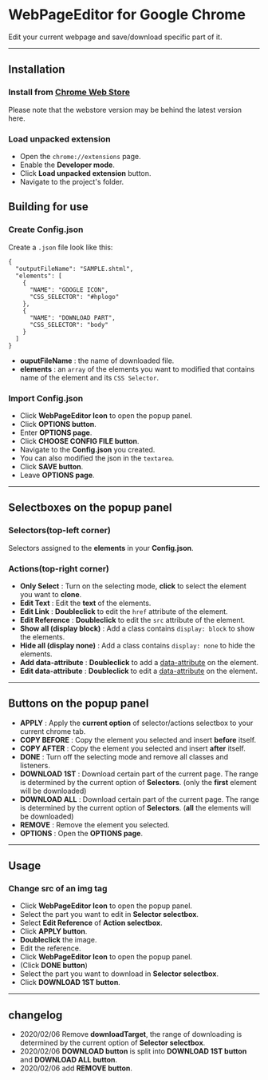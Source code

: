 # WebPageEditor for Google Chrome
Edit your current webpage and save/download specific part of it.

----
## Installation
### Install from [Chrome Web Store](https://chrome.google.com/webstore/detail/webpageeditor/pkeckihikfellifcpjdmcpcbflncncpp)
Please note that the webstore version may be behind the latest version here.

### Load unpacked extension
* Open the `chrome://extensions` page.
* Enable the **Developer mode**.
* Click **Load unpacked extension** button.
* Navigate to the project's folder.

## Building for use
### Create Config.json
Create a `.json` file look like this:

    {
      "outputFileName": "SAMPLE.shtml",
      "elements": [
        {
          "NAME": "GOOGLE ICON",
          "CSS_SELECTOR": "#hplogo"
        },
        {
          "NAME": "DOWNLOAD PART",
          "CSS_SELECTOR": "body"
        }
      ]
    }

* **ouputFileName** : the name of downloaded file.
* **elements** : an `array` of the elements you want to modified that contains name of the element and its `CSS Selector`.

### Import Config.json
* Click **WebPageEditor Icon** to open the popup panel.
* Click **OPTIONS button**.
* Enter **OPTIONS page**.
* Click **CHOOSE CONFIG FILE button**.
* Navigate to the **Config.json** you created.
* You can also modified the json in the `textarea`.
* Click **SAVE button**.
* Leave **OPTIONS page**.

----
## Selectboxes on the popup panel
### Selectors(top-left corner)
Selectors assigned to the **elements** in your **Config.json**.

### Actions(top-right corner)
* **Only Select** : Turn on the selecting mode, **click** to select the element you want to **clone**.
* **Edit Text** : Edit the **text** of the elements.
* **Edit Link** : **Doubleclick** to edit the `href` attribute of the element.
* **Edit Reference** : **Doubleclick** to edit the `src` attribute of the element.
* **Show all (display block)** : Add a class contains `display: block` to show the elements.
* **Hide all (display none)** : Add a class contains `display: none` to hide the elements.
* **Add data-attribute** : **Doubleclick** to add a [data-attribute](https://developer.mozilla.org/en-US/docs/Learn/HTML/Howto/Use_data_attributes) on the element.
* **Edit data-attribute** : **Doubleclick** to edit a [data-attribute](https://developer.mozilla.org/en-US/docs/Learn/HTML/Howto/Use_data_attributes) on the element.

----
## Buttons on the popup panel
* **APPLY** : Apply the  **current option** of selector/actions selectbox to your current chrome tab.
* **COPY BEFORE** : Copy the element you selected and insert **before** itself.
* **COPY AFTER** : Copy the element you selected and insert **after** itself.
* **DONE** : Turn off the selecting mode and remove all classes and listeners.
* **DOWNLOAD 1ST** : Download certain part of the current page. The range is determined by the current option of **Selectors**. (only the **first** element will be downloaded)
* **DOWNLOAD ALL** : Download certain part of the current page. The range is determined by the current option of **Selectors**. (**all** the elements will be downloaded)
* **REMOVE** : Remove the element you selected.
* **OPTIONS** : Open the **OPTIONS page**.

----
## Usage
### Change src of an img tag
* Click **WebPageEditor Icon** to open the popup panel.
* Select the part you want to edit in **Selector selectbox**.
* Select **Edit Reference** of **Action selectbox**.
* Click **APPLY button**.
* **Doubleclick** the image.
* Edit the reference.
* Click **WebPageEditor Icon** to open the popup panel.
* (Click **DONE button**)
* Select the part you want to download in **Selector selectbox**.
* Click **DOWNLOAD 1ST button**.

----
## changelog
* 2020/02/06 Remove **downloadTarget**, the range of downloading is determined by the current option of **Selector selectbox**.
* 2020/02/06 **DOWNLOAD button** is split into **DOWNLOAD 1ST button** and **DOWNLOAD ALL button**.
* 2020/02/06 add **REMOVE button**.
